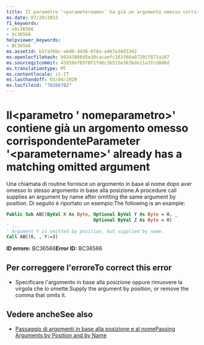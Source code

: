 ```yaml
---
title: Il parametro '<parametername>' ha già un argomento omesso corrispondente
ms.date: 07/20/2015
f1_keywords:
- vbc36566
- bc36566
helpviewer_keywords:
- BC36566
ms.assetid: b37af6bc-abd0-4436-bf8a-a467e3603342
ms.openlocfilehash: b9343866d5e38cacaefc161f66a07291f873a107
ms.sourcegitcommit: 43d10ef65f0f1fd6c3b515e363bde11a3fcd8d6d
ms.translationtype: MT
ms.contentlocale: it-IT
ms.lasthandoff: 03/04/2020
ms.locfileid: "78266782"
---
```

# <a name="parameter-parametername-already-has-a-matching-omitted-argument"></a><span data-ttu-id="15a8c-102">Il\<parametro ' nomeparametro>' contiene già un argomento omesso corrispondente</span><span class="sxs-lookup"><span data-stu-id="15a8c-102">Parameter '\<parametername>' already has a matching omitted argument</span></span>

<span data-ttu-id="15a8c-103">Una chiamata di routine fornisce un argomento in base al nome dopo aver omesso lo stesso argomento in base alla posizione.</span><span class="sxs-lookup"><span data-stu-id="15a8c-103">A procedure call supplies an argument by name after omitting the same argument by position.</span></span> <span data-ttu-id="15a8c-104">Di seguito è riportato un esempio:</span><span class="sxs-lookup"><span data-stu-id="15a8c-104">The following is an example:</span></span>
  
```vb  
Public Sub ABC(ByVal X As Byte, Optional ByVal Y As Byte = 0, _  
                                Optional ByVal Z As Byte = 0)  
' ...  
' Argument Y is omitted by position, but supplied by name.  
Call ABC(6, , Y:=3)
```  
  
 <span data-ttu-id="15a8c-105">**ID errore:** BC36566</span><span class="sxs-lookup"><span data-stu-id="15a8c-105">**Error ID:** BC36566</span></span>  
  
## <a name="to-correct-this-error"></a><span data-ttu-id="15a8c-106">Per correggere l'errore</span><span class="sxs-lookup"><span data-stu-id="15a8c-106">To correct this error</span></span>  
  
- <span data-ttu-id="15a8c-107">Specificare l'argomento in base alla posizione oppure rimuovere la virgola che lo omette.</span><span class="sxs-lookup"><span data-stu-id="15a8c-107">Supply the argument by position, or remove the comma that omits it.</span></span>  
  
## <a name="see-also"></a><span data-ttu-id="15a8c-108">Vedere anche</span><span class="sxs-lookup"><span data-stu-id="15a8c-108">See also</span></span>

- [<span data-ttu-id="15a8c-109">Passaggio di argomenti in base alla posizione e al nome</span><span class="sxs-lookup"><span data-stu-id="15a8c-109">Passing Arguments by Position and by Name</span></span>](../../visual-basic/programming-guide/language-features/procedures/passing-arguments-by-position-and-by-name.md)
